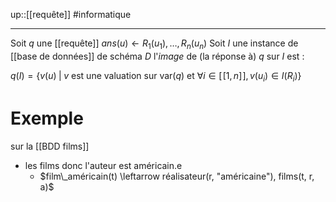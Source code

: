 up::[[requête]]
#informatique

----
Soit $q$ une [[requête]] $ans(u)\leftarrow R_1(u_1), \ldots, R_n(u_n)$
Soit $I$ une instance de [[base de données]] de schéma $D$
l'_image_ de (la réponse à) $q$ sur $I$ est :

 $q(I) = \{v(u) \;|\; v \text{ est une valuation sur } \mathrm{var}(q) \text{ et } \forall i\in[\![1, n]\!], v(u_i)\in I(R_i)\}$

# Exemple
sur la [[BDD films]]

- les films donc l'auteur est américain.e
    - $film\_américain(t) \leftarrow réalisateur(r, "américaine"), films(t, r, a)$

